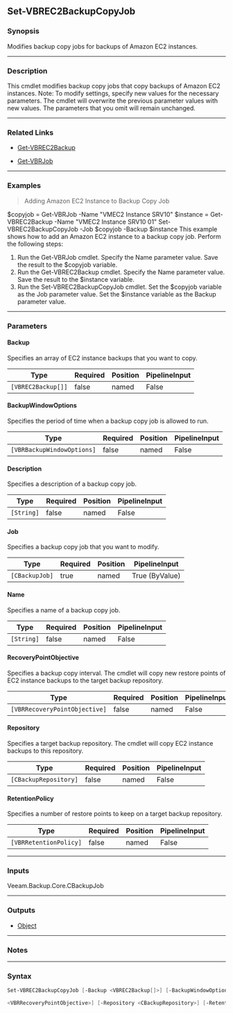 Set-VBREC2BackupCopyJob
-----------------------

### Synopsis
Modifies backup copy jobs for backups of Amazon EC2 instances.

---

### Description

This cmdlet modifies backup copy jobs that copy backups of Amazon EC2 instances.
Note: To modify settings, specify new values for the necessary parameters. The cmdlet will overwrite the previous parameter values with new values. The parameters that you omit will remain unchanged.

---

### Related Links
* [Get-VBREC2Backup](Get-VBREC2Backup)

* [Get-VBRJob](Get-VBRJob)

---

### Examples
> Adding Amazon EC2 Instance to Backup Copy Job

$copyjob = Get-VBRJob -Name "VMEC2 Instance SRV10"
$instance = Get-VBREC2Backup -Name "VMEC2 Instance SRV10 01"
Set-VBREC2BackupCopyJob -Job $copyjob -Backup $instance
This example shows how to add an Amazon EC2 instance to a backup copy job.
Perform the following steps:
1. Run the Get-VBRJob cmdlet. Specify the Name parameter value. Save the result to the $copyjob variable.
2. Run the Get-VBREC2Backup cmdlet. Specify the Name parameter value. Save the result to the $instance variable.
3. Run the Set-VBREC2BackupCopyJob cmdlet. Set the $copyjob variable as the Job parameter value. Set the $instance variable as the Backup parameter value.

---

### Parameters
#### **Backup**
Specifies an array of EC2 instance backups that you want to copy.

|Type              |Required|Position|PipelineInput|
|------------------|--------|--------|-------------|
|`[VBREC2Backup[]]`|false   |named   |False        |

#### **BackupWindowOptions**
Specifies the period of time when a backup copy job is allowed to run.

|Type                      |Required|Position|PipelineInput|
|--------------------------|--------|--------|-------------|
|`[VBRBackupWindowOptions]`|false   |named   |False        |

#### **Description**
Specifies a description of a backup copy job.

|Type      |Required|Position|PipelineInput|
|----------|--------|--------|-------------|
|`[String]`|false   |named   |False        |

#### **Job**
Specifies a backup copy job that you want to modify.

|Type          |Required|Position|PipelineInput |
|--------------|--------|--------|--------------|
|`[CBackupJob]`|true    |named   |True (ByValue)|

#### **Name**
Specifies a name of a backup copy job.

|Type      |Required|Position|PipelineInput|
|----------|--------|--------|-------------|
|`[String]`|false   |named   |False        |

#### **RecoveryPointObjective**
Specifies a backup copy interval. The cmdlet will copy new restore points of EC2 instance backups to the target backup repository.

|Type                         |Required|Position|PipelineInput|
|-----------------------------|--------|--------|-------------|
|`[VBRRecoveryPointObjective]`|false   |named   |False        |

#### **Repository**
Specifies a target backup repository. The cmdlet will copy EC2 instance backups to this repository.

|Type                 |Required|Position|PipelineInput|
|---------------------|--------|--------|-------------|
|`[CBackupRepository]`|false   |named   |False        |

#### **RetentionPolicy**
Specifies a number of restore points to keep on a target backup repository.

|Type                  |Required|Position|PipelineInput|
|----------------------|--------|--------|-------------|
|`[VBRRetentionPolicy]`|false   |named   |False        |

---

### Inputs
Veeam.Backup.Core.CBackupJob

---

### Outputs
* [Object](https://learn.microsoft.com/en-us/dotnet/api/System.Object)

---

### Notes

---

### Syntax
```PowerShell
Set-VBREC2BackupCopyJob [-Backup <VBREC2Backup[]>] [-BackupWindowOptions <VBRBackupWindowOptions>] [-Description <String>] -Job <CBackupJob> [-Name <String>] [-RecoveryPointObjective 
```
```PowerShell
<VBRRecoveryPointObjective>] [-Repository <CBackupRepository>] [-RetentionPolicy <VBRRetentionPolicy>] [<CommonParameters>]
```
